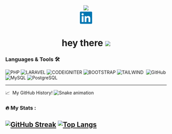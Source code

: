 <div id="header" align="center">
  <img src="https://media.giphy.com/media/M9gbBd9nbDrOTu1Mqx/giphy.gif" width="100"/>
</div>
<div id="badges" align="center">
  <a href="[your-linkedin-UR](https://www.linkedin.com/in/muhamad-rizki-9ba8551b1/)L">
    <img src="https://github.com/devicons/devicon/blob/master/icons/linkedin/linkedin-original.svg?style=for-the-badge&logo=linkedin&logoColor=white" alt="LinkedIn Badge" width="40px" height="40px"/>
  </a>
</div>
<h1 align="center">
  hey there
  <img src="https://media.giphy.com/media/hvRJCLFzcasrR4ia7z/giphy.gif" width="30px"/>
</h1>

### Languages & Tools 🛠
![PHP](https://img.shields.io/badge/-PHP-05122A?style=flat&logo=php) ![LARAVEL](https://img.shields.io/badge/-LARAVEL-05122A?style=flat&logo=laravel) ![CODEIGNITER](https://img.shields.io/badge/-CODEIGNITER-05122A?style=flat&logo=codeigniter) ![BOOTSTRAP](https://img.shields.io/badge/-BOOTSTRAP-05122A?style=flat&logo=bootstrap) ![TAILWIND](https://img.shields.io/badge/-TAILWIND-05122A?style=flat&logo=tailwind)&nbsp; 
![GitHub](https://img.shields.io/badge/-GitHub-05122A?style=flat&logo=github) ![MySQL](https://img.shields.io/badge/-MySQL-05122A?style=flat&logo=mysql&logoColor=white) ![PostgreSQL](https://img.shields.io/badge/-PostgreSQL-05122A?style=flat&logo=postgresql)&nbsp;

---
 📈 &nbsp;My GitHub History!
 ![Snake animation](https://github.com/rizkiarch/rizkiarch/blob/output/github-contribution-grid-snake.svg)
<!-- <a href="https://github.com/rizkiarch">
  <img height="180em" src="https://github-readme-stats.vercel.app/api?username=rizkiarch&theme=noctis_minimus&show_icons=true" />
  <img height="180em" src="https://github-readme-stats.vercel.app/api/top-langs/?username=rizkiarch&theme=noctis_minimus&layout=compact" />
</a> -->
### :fire: My Stats :
<!-- ![GitHub Stats](https://github-readme-stats.vercel.app/api?username=rizkiarch&show_icons=true&theme=dark) -->
[![GitHub Streak](http://github-readme-streak-stats.herokuapp.com?user=rizkiarch&theme=dark&background=000000)](https://git.io/streak-stats)
[![Top Langs](https://github-readme-stats.vercel.app/api/top-langs/?username=rizkiarch&layout=compact&theme=vision-friendly-dark)](https://github.com/anuraghazra/github-readme-stats)
---

